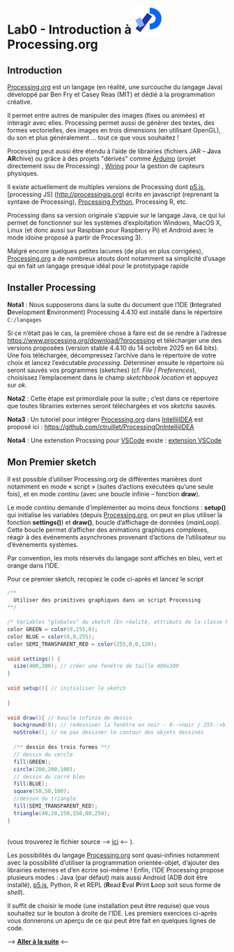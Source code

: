 # Lab0 - Introduction à <img src="https://github.com/truillet/upssitech/blob/master/SRI/3A/Code/Processing_2021_logo.png" width=64> Processing.org
## Introduction
[Processing.org](https://processing.org) est un langage (en réalité, une surcouche du langage Java) développé par Ben Fry et Casey Reas (MIT) et dédié à la programmation créative.	

Il permet entre autres de manipuler des images (fixes ou animées) et interagir avec elles. Processing permet aussi de générer des textes, des formes vectorielles, des images en trois dimensions (en utilisant OpenGL), du son et plus généralement … tout ce que vous souhaitez !

Processing peut aussi être étendu à l’aide de librairies (fichiers JAR – **J**ava **AR**chive) ou grâce à des projets "dérivés" comme [Arduino](https://www.arduino.cc) (projet directement issu de Processing) , [Wiring](http://wiring.org.co) pour la gestion de capteurs physiques.

Il existe actuellement de multiples versions de Processing dont [p5.js](https://p5js.org), [processing JS] (http://processingjs.org) écrits en javascript (reprenant la syntaxe de Processing), [Processing Python](https://py.processing.org), Processing R, etc.

Processing dans sa version originale s’appuie sur le langage Java, ce qui lui permet de fonctionner sur les systèmes d’exploitation Windows, MacOS X, Linux (et donc aussi sur Raspbian pour Raspberry Pi) et Android avec le mode idoine proposé à partir de Processing 3).	

Malgré encore quelques petites lacunes (de plus en plus corrigées), [Processing.org](https://processing.org) a de nombreux atouts dont notamment sa simplicité d’usage qui en fait un langage presque idéal pour le prototypage rapide 

## Installer Processing
**Nota1** : Nous supposerons dans la suite du document que l’IDE (**I**ntegrated **D**evelopment **E**nvironment) Processing 4.4.10 est installé dans le répertoire ```C:/langages```

Si ce n’était pas le cas, la première chose à faire est de se rendre à l’adresse https://www.processing.org/download/?processing et télécharger une des versions proposées (version stable 4.4.10 du 14 octobre 2025 en 64 bits).
Une fois téléchargée, décompressez l’archive dans le répertoire de votre choix et lancez l’exécutable *processing*.
Déterminer ensuite le répertoire où seront sauvés vos programmes (sketches)
(cf. *File | Preferences*), choisissez l’emplacement dans le champ *sketchbook location* et appuyez sur *ok*.

**Nota2** : Cette étape est primordiale pour la suite ; c’est dans ce répertoire que toutes librairies externes seront téléchargées et vos *sketchs* sauvés.

**Nota3** : Un tutoriel pour intégrer [Processing.org](https://processing.org) dans [IntellijIDEA](https://www.jetbrains.com/idea) est proposé ici :	 https://github.com/ctruillet/ProcessingOnIntellijIDEA

**Nota4** : Une extenstion Procssing pour [VSCode](https://code.visualstudio.com/) existe : [extension VSCode](https://marketplace.visualstudio.com/items?itemName=processing-foundation.processing-vscode-extension)

## Mon Premier sketch
Il est possible d’utiliser Processing.org de différentes manières dont notamment en mode « script » (suites d’actions exécutées qu’une seule fois), et en mode *continu* (avec une boucle infinie – fonction **draw**).

Le mode *continu* demande d’implémenter au moins deux fonctions : **setup()** qui initialise les variables (depuis [Processing.org](https://processing.org), on peut en plus utiliser la fonction **settings()**) et **draw()**, boucle d’affichage de données (*mainLoop*).
Cette boucle permet d’afficher des animations graphiques complexes, réagir à des événements asynchrones provenant d’actions de l’utilisateur ou d’événements systèmes.

Par convention, les mots réservés du langage sont affichés en bleu, vert et orange dans l’IDE. 

Pour ce premier sketch, recopiez le code ci-après et lancez le script

```java
/** 
  Utiliser des primitives graphiques dans un script Processing
**/

/* Variables "globales" du sketch [En réalité, attributs de la classe PApplet] */
color GREEN = color(0,255,0);
color BLUE = color(0,0,255);
color SEMI_TRANSPARENT_RED = color(255,0,0,120);

void settings() {
  size(400,300); // créer une fenêtre de taille 400x300
}

void setup(){ // initialiser le sketch

}
  
void draw(){ // boucle infinie de dessin
  background(0); // redessiner la fenêtre en noir - 0-->noir / 255-->blanc  
  noStroke(); // ne pas dessiner le contour des objets dessinés
  
  /** dessin des trois formes **/
  // dessin du cercle
  fill(GREEN);
  circle(200,200,100);  
  // dessin du carré bleu
  fill(BLUE);
  square(50,50,100);
  //dessun du triangle
  fill(SEMI_TRANSPARENT_RED);
  triangle(40,20,250,150,80,250); 
}
  
```
(vous trouverez le fichier source --> [ici](https://github.com/truillet/upssitech/blob/master/SRI/3A/Code/primitives_graphiques.zip) <--	 ).

Les possibilités du langage [Processing.org](https://processing.org) sont quasi-infinies notamment avec la possibilité d’utiliser la programmation orientée-objet, d’ajouter des librairies externes et d’en écrire soi-même ! 
Enfin, l’IDE Processing propose plusieurs modes : Java (par défaut) mais aussi Android (ADB doit être installé), [p5.js](https://p5js.org), Python, R et REPL (**R**ead **E**val **P**rint **L**oop soit sous forme de *shell*).

Il suffit de choisir le mode (une installation peut être requise) que vous souhaitez sur le bouton à droite de l’IDE.
Les premiers exercices ci-après vous donnerons un aperçu de ce qui peut être fait en quelques lignes de code.

--> **[Aller à la suite](lab1.md)** <--
